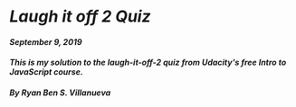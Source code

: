 # _Laugh it off 2 Quiz_
#### _September 9, 2019_
#### _This is my solution to the laugh-it-off-2 quiz from Udacity's free Intro to JavaScript course._
#### _By Ryan Ben S. Villanueva_
